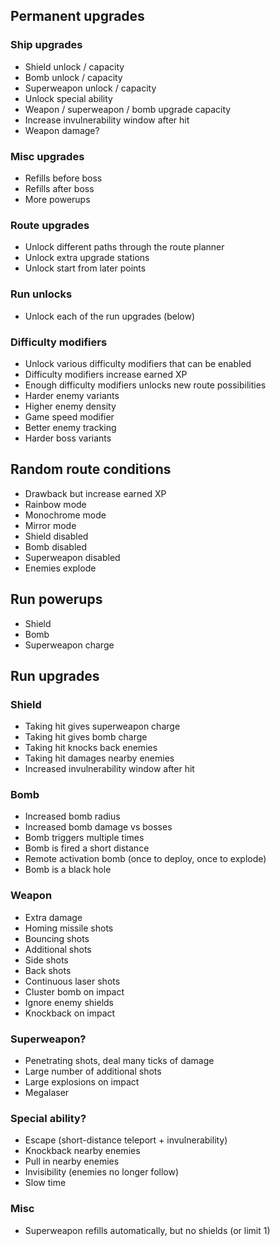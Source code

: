 ## Permanent upgrades

### Ship upgrades
* Shield unlock / capacity
* Bomb unlock / capacity
* Superweapon unlock / capacity
* Unlock special ability
* Weapon / superweapon / bomb upgrade capacity
* Increase invulnerability window after hit
* Weapon damage?

### Misc upgrades
* Refills before boss
* Refills after boss
* More powerups

### Route upgrades
* Unlock different paths through the route planner
* Unlock extra upgrade stations
* Unlock start from later points

### Run unlocks
* Unlock each of the run upgrades (below)

### Difficulty modifiers
* Unlock various difficulty modifiers that can be enabled
* Difficulty modifiers increase earned XP
* Enough difficulty modifiers unlocks new route possibilities
* Harder enemy variants
* Higher enemy density
* Game speed modifier
* Better enemy tracking
* Harder boss variants

## Random route conditions
* Drawback but increase earned XP
* Rainbow mode
* Monochrome mode
* Mirror mode
* Shield disabled
* Bomb disabled
* Superweapon disabled
* Enemies explode

## Run powerups
* Shield
* Bomb
* Superweapon charge

## Run upgrades

### Shield
* Taking hit gives superweapon charge
* Taking hit gives bomb charge
* Taking hit knocks back enemies
* Taking hit damages nearby enemies
* Increased invulnerability window after hit

### Bomb
* Increased bomb radius
* Increased bomb damage vs bosses
* Bomb triggers multiple times
* Bomb is fired a short distance
* Remote activation bomb (once to deploy, once to explode)
* Bomb is a black hole

### Weapon
* Extra damage
* Homing missile shots
* Bouncing shots
* Additional shots
* Side shots
* Back shots
* Continuous laser shots
* Cluster bomb on impact
* Ignore enemy shields
* Knockback on impact

### Superweapon?
* Penetrating shots, deal many ticks of damage
* Large number of additional shots
* Large explosions on impact
* Megalaser

### Special ability?
* Escape (short-distance teleport + invulnerability)
* Knockback nearby enemies
* Pull in nearby enemies
* Invisibility (enemies no longer follow)
* Slow time

### Misc
* Superweapon refills automatically, but no shields (or limit 1)